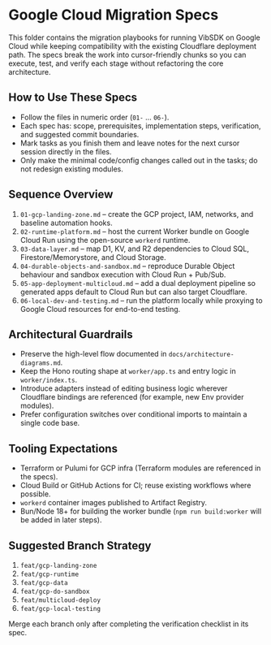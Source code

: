 # Google Cloud Migration Specs

This folder contains the migration playbooks for running VibSDK on Google Cloud while keeping compatibility with the existing Cloudflare deployment path. The specs break the work into cursor-friendly chunks so you can execute, test, and verify each stage without refactoring the core architecture.

## How to Use These Specs
- Follow the files in numeric order (`01-` … `06-`).
- Each spec has: scope, prerequisites, implementation steps, verification, and suggested commit boundaries.
- Mark tasks as you finish them and leave notes for the next cursor session directly in the files.
- Only make the minimal code/config changes called out in the tasks; do not redesign existing modules.

## Sequence Overview
1. `01-gcp-landing-zone.md` – create the GCP project, IAM, networks, and baseline automation hooks.
2. `02-runtime-platform.md` – host the current Worker bundle on Google Cloud Run using the open-source `workerd` runtime.
3. `03-data-layer.md` – map D1, KV, and R2 dependencies to Cloud SQL, Firestore/Memorystore, and Cloud Storage.
4. `04-durable-objects-and-sandbox.md` – reproduce Durable Object behaviour and sandbox execution with Cloud Run + Pub/Sub.
5. `05-app-deployment-multicloud.md` – add a dual deployment pipeline so generated apps default to Cloud Run but can also target Cloudflare.
6. `06-local-dev-and-testing.md` – run the platform locally while proxying to Google Cloud resources for end-to-end testing.

## Architectural Guardrails
- Preserve the high-level flow documented in `docs/architecture-diagrams.md`.
- Keep the Hono routing shape at `worker/app.ts` and entry logic in `worker/index.ts`.
- Introduce adapters instead of editing business logic wherever Cloudflare bindings are referenced (for example, new Env provider modules).
- Prefer configuration switches over conditional imports to maintain a single code base.

## Tooling Expectations
- Terraform or Pulumi for GCP infra (Terraform modules are referenced in the specs).
- Cloud Build or GitHub Actions for CI; reuse existing workflows where possible.
- `workerd` container images published to Artifact Registry.
- Bun/Node 18+ for building the worker bundle (`npm run build:worker` will be added in later steps).

## Suggested Branch Strategy
1. `feat/gcp-landing-zone`
2. `feat/gcp-runtime`
3. `feat/gcp-data`
4. `feat/gcp-do-sandbox`
5. `feat/multicloud-deploy`
6. `feat/gcp-local-testing`

Merge each branch only after completing the verification checklist in its spec.

